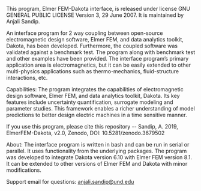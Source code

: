 This program, Elmer FEM-Dakota interface, is released under license GNU GENERAL PUBLIC LICENSE Version 3, 29 June 2007. It is maintained by Anjali Sandip.


An interface program for 2 way coupling between open-source electromagnetic design software, Elmer FEM, and data analytics toolkit, Dakota, has been developed.
Furthermore, the coupled software was validated against a benchmark test.  The program along with benchmark test and other examples have been provided.
The interface program’s primary application area is electromagnetics, but it can be easily extended to other multi-physics applications such as thermo-mechanics, fluid-structure interactions, etc.

Capabilities:
The program integrates the capabilities of electromagnetic design software, Elmer FEM, and data analytics toolkit, Dakota. Its key features include uncertainty quantification, surrogate modeling and parameter studies.  This framework enables a richer understanding of model predictions to better design electric machines in a time sensitive manner.  

If you use this program, please cite this repository -- Sandip, A. 2019, ElmerFEM-Dakota, v2.0, Zenodo,  DOI: 10.5281/zenodo.3679502 


About: The interface program is written in bash and can be run in serial or parallel.  It uses functionality from the underlying packages.  The program was developed to integrate Dakota version 6.10 with Elmer FEM version 8.1.   It can be extended to other versions of Elmer FEM and Dakota with minor modifications. 


Support email for questions: anjali.sandip@und.edu









